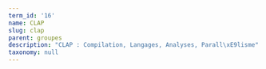 ```yaml
---
term_id: '16'
name: CLAP
slug: clap
parent: groupes
description: "CLAP : Compilation, Langages, Analyses, Parall\xE9lisme"
taxonomy: null
---
```


